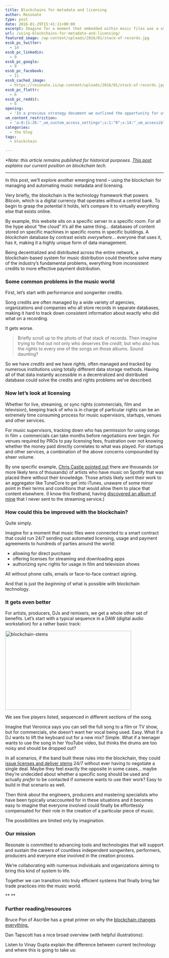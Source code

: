 ```yaml
---
title: Blockchains for metadata and licensing
author: Resonate
type: post
date: 2016-01-29T15:41:11+00:00
excerpt: Imagine for a moment that embedded within music files was a smart contract that could run 24/7, sending out automated licensing, usage and payment agreements to hundreds of parties around the world without phone calls, emails or face to face contract-signing.
url: /using-blockchains-for-metadata-and-licensing/
featured_image: /wp-content/uploads/2016/01/stack-of-records.jpg
essb_pc_twitter:
  - 14
essb_pc_linkedin:
  - 9
essb_pc_google:
  - 9
essb_pc_facebook:
  - 11
essb_cached_image:
  - https://resonate.is/wp-content/uploads/2016/01/stack-of-records.jpg
essb_pc_flattr:
  - 6
essb_pc_reddit:
  - 6
opening:
  - 'In a previous strategy document we outlined the opportunity for utilizing blockchain technology for <a href="https://resonate.is/cooperating-using-the-blockchain/">cooperative governance.</a>'
um_content_restriction:
  - 'a:8:{s:26:"_um_custom_access_settings";s:1:"0";s:14:"_um_accessible";s:1:"0";s:19:"_um_noaccess_action";s:1:"0";s:30:"_um_restrict_by_custom_message";s:1:"0";s:27:"_um_restrict_custom_message";s:0:"";s:19:"_um_access_redirect";s:1:"0";s:23:"_um_access_redirect_url";s:0:"";s:28:"_um_access_hide_from_queries";s:1:"0";}'
categories:
  - the blog
tags:
  - blockchain

---
```

_*Note: this article remains published for historical purposes. [This post][1] explains our current position on blockchain tech._

* * *

In this post, we&#8217;ll explore another emerging trend – using the blockchain for managing and automating music metadata and licensing.

Very briefly, the blockchain is the technology framework that powers Bitcoin, which is a digital currency that operates without a central bank. To begin to grasp the potential it holds, let&#8217;s compare it to virtually everything else that exists online.

By example, this website sits on a specific server in a specific room. For all the hype about &#8220;the cloud&#8221; it&#8217;s all the same thing&#8230; databases of content stored on specific machines in specific rooms in specific buildings. A _blockchain_ database by contrast exists _everywhere_&#8230; everyone that uses it, has it, making it a highly unique form of data management.

Being decentralized and distributed across the entire network, a blockchain-based system for music distribution could therefore solve many of the industry&#8217;s fundamental problems, everything from inconsistent credits to more effective payment distribution.

### Some common problems in the music world

First, let&#8217;s start with performance and songwriter credits.

Song credits are often managed by a wide variety of agencies, organizations and companies who all store records in separate databases, making it hard to track down consistent information about exactly who did what on a recording.

It gets worse.

> Briefly scroll up to the photo of that stack of records. Then imagine trying to find out not only who deserves the _credit,_ but who also has the _rights_ to every one of the songs on those albums. Sound daunting?

So we have _credits_ and we have _rights,_ often managed and tracked by numerous institutions using totally different data storage methods. Having all of that data instantly accessible in a decentralized and distributed database could solve the credits and rights problems we&#8217;ve described.

### Now let&#8217;s look at licensing

Whether for live, streaming, or sync rights (commercials, film and television), keeping track of who is in charge of particular rights can be an extremely time consuming process for music supervisors, startups, venues and other services.

For music supervisors, tracking down who has permission for using songs in film + commercials can take months before negotiations ever begin. For venues required by PROs to pay licensing fees, frustration over not knowing whether the money paid directly correlates to what was played. For startups and other services, a combination of the above concerns compounded by sheer volume.

By one specific example, <a href="https://medium.com/@MusicTechPolicy/show-me-the-money-no-transparency-in-the-henhouse-for-the-real-black-box-at-spotify-and-youtube-4e84bff6689e#.ljfbe2dwe" target="_blank" rel="noopener noreferrer">Chris Castle pointed out</a> there are thousands (or more likely tens of thousands) of artists who have music on Spotify that was placed there without their knowledge. Those artists likely sent their work to an aggregator like TuneCore to get into iTunes, unaware of some minor point in their terms and conditions that would allow them to place that content elsewhere. (I know this firsthand, having <a href="https://open.spotify.com/artist/3zxeSTgY17jHNWts8hOY6A" target="_blank" rel="noopener noreferrer">discovered an album of mine</a> that I never sent to the streaming service.)

### How could this be improved with the blockchain?

Quite simply.

Imagine for a moment that music files were connected to a smart contract that could run 24/7 sending out automated licensing, usage and payment agreements to hundreds of parties around the world:

  * allowing for direct purchase
  * offering licenses for streaming and downloading apps
  * authorizing sync rights for usage in film and television shows

All without phone calls, emails or face-to-face contract signing.

And that is just the _beginning_ of what is possible with blockchain technology.

### It gets even better

For artists, producers, DJs and remixers, we get a whole other set of benefits. Let&#8217;s start with a typical sequence in a DAW (digital audio workstation) for a rather basic track:

<img loading="lazy" decoding="async" width="400" height="250" class="size-full wp-image-1677 aligncenter" src="https://resonate.is/wp-content/uploads/2016/01/blockchain-stems.png" alt="blockchain-stems" srcset="http://resonate.localhost/wp-content/uploads/2016/01/blockchain-stems.png 400w, http://resonate.localhost/wp-content/uploads/2016/01/blockchain-stems-300x188.png 300w" sizes="(max-width: 400px) 100vw, 400px" /> 

We see five players listed, sequenced in different sections of the song.

Imagine that Veronica says you can sell the full song to a film or TV show, but for commercials, she doesn&#8217;t want her vocal being used. Easy. What if a DJ wants to lift the keyboard out for a new mix? Simple. What if a teenager wants to use the song in her YouTube video, but thinks the drums are too noisy and should be dropped out?

In all scenarios, if the band built these rules into the blockchain, they could [issue licenses and deliver stems][2] 24/7 without ever having to negotiate a single deal. Maybe they feel exactly the opposite in some cases&#8230; maybe they&#8217;re undecided about whether a specific song should be used and actually _prefer_ to be contacted if someone wants to use their work? Easy to build in that scenario as well.

Then think about the engineers, producers and mastering specialists who have been typically unaccounted for in these situations and it becomes easy to imagine that everyone involved could finally be effortlessly compensated for their role in the creation of a particular piece of music.

The possibilities are limited only by imagination.

### Our mission

Resonate is committed to advancing tools and technologies that will support and sustain the careers of countless independent songwriters, performers, producers and everyone else involved in the creation process.

We&#8217;re collaborating with numerous individuals and organizations aiming to bring this kind of system to life.

Together we can transition into truly efficient systems that finally bring fair trade practices into the music world.



** **

### Further reading/resources

Bruce Pon of Ascribe has a great primer on why the [blockchain changes everything.][3]

Dan Tapscott has a nice broad overview (with helpful illustrations):



Listen to Vinay Gupta explain the difference between current technology and where this is going to take us:

 [1]: https://community.resonate.is/t/clarification-about-blockchain-technology/2696
 [2]: https://resonate.is/building-a-blockchain-for-djs-and-producers/
 [3]: https://medium.com/the-bigchaindb-blog/blockchain-will-usher-in-the-era-of-decentralised-computing-7f35e94af0b6#.2omn31c8l